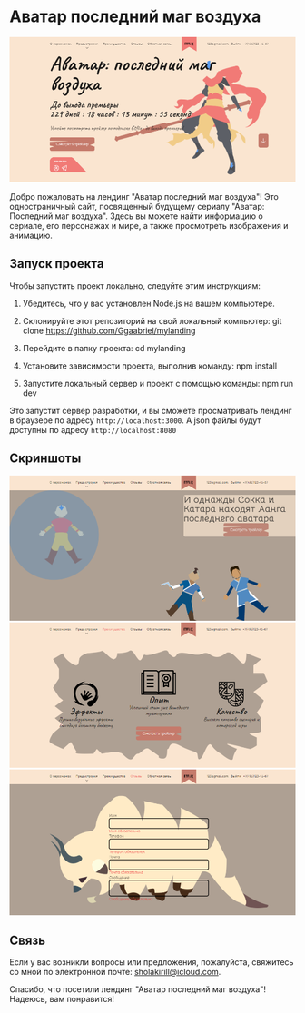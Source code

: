 # Аватар последний маг воздуха

![Превью лендинга](./prev.png)

Добро пожаловать на лендинг "Аватар последний маг воздуха"! Это одностраничный сайт, посвященный будущему сериалу "Аватар: Последний маг воздуха". Здесь вы можете найти информацию о сериале, его персонажах и мире, а также просмотреть изображения и анимацию.

## Запуск проекта

Чтобы запустить проект локально, следуйте этим инструкциям:

1. Убедитесь, что у вас установлен Node.js на вашем компьютере.

2. Склонируйте этот репозиторий на свой локальный компьютер:
git clone https://github.com/Ggaabriel/mylanding

3. Перейдите в папку проекта:
cd mylanding

4. Установите зависимости проекта, выполнив команду:
npm install

5. Запустите локальный сервер и проект с помощью команды:
npm run dev

Это запустит сервер разработки, и вы сможете просматривать лендинг в браузере по адресу `http://localhost:3000`. А json файлы будут доступны по адресу `http://localhost:8080`

## Скриншоты

![Скриншот 1](./scr1.png)
![Скриншот 2](./scr2.png)
![Скриншот 3](./scr3.png)


## Связь

Если у вас возникли вопросы или предложения, пожалуйста, свяжитесь со мной по электронной почте: sholakirill@icloud.com.

Спасибо, что посетили лендинг "Аватар последний маг воздуха"! Надеюсь, вам понравится!
